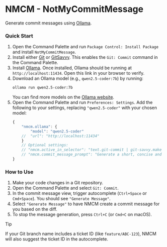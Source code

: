 # NMCM - NotMyCommitMessage

Generate commit messages using [Ollama](https://ollama.com/).

### Quick Start

1.  Open the Command Palette and run `Package Control: Install Package` and install `NotMyCommitMessage`.
2.  Install either [Git](https://packagecontrol.io/packages/Git) or [GitSavvy](https://packagecontrol.io/packages/GitSavvy). This enables the `Git: Commit` command in the Command Palette.
3.  Install [Ollama](https://ollama.com/). Once installed, Ollama should be running at `http://localhost:11434`. Open this link in your browser to verify.
4.  Download an Ollama model (e.g., `qwen2.5-coder:7b`) by running:
    ```bash
    ollama run qwen2.5-coder:7b
    ```
    You can find more models on the [Ollama website](https://ollama.com/search).
5.  Open the Command Palette and run `Preferences: Settings`. Add the following to your settings, replacing `"qwen2.5-coder"` with your chosen model:
    ```js
    {
        "nmcm.ollama": {
            "model": "qwen2.5-coder"
        //  "url": "http://localhost:11434"
        }
        // Optional settings:
        // "nmcm.active_in_selector": "text.git-commit | git-savvy.make-commit",
        // "nmcm.commit_message_prompt": "Generate a short, concise and correct git commit message."
    }
    ```

### How to Use

1.  Make your code changes in a Git repository.
2.  Open the Command Palette and select `Git: Commit`.
3.  In the commit message view, trigger autocomplete (`Ctrl+Space` or `Cmd+Space`). You should see `"Generate Message"`.
4.  Select `"Generate Message"` to have NMCM create a commit message for you based on the diff.
5.  To stop the message generation, press `Ctrl+C` (or `Cmd+C` on macOS).

> [!TIP]
> If your Git branch name includes a ticket ID (like `feature/ABC-123`), NMCM will also suggest the ticket ID in the autocomplete.
